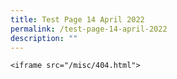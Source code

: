 ```yaml
---
title: Test Page 14 April 2022
permalink: /test-page-14-april-2022
description: ""
---
```

```
<iframe src="/misc/404.html">
```